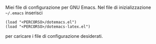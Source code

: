 Miei file di configurazione per GNU Emacs.  Nel file di inizializzazione
`~/.emacs` inserisci
````Lisp
(load "<PERCORSO>/dotemacs.el")
(load "<PERCORSO>/dotemacs-latex.el")
````
per caricare i file di configurazione desiderati.
